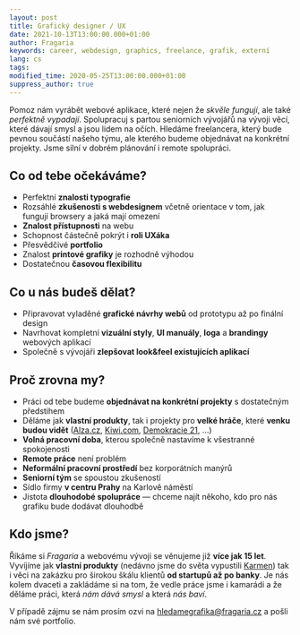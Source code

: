 ```yaml
---
layout: post
title: Grafický designer / UX
date: 2021-10-13T13:00:00.000+01:00
author: Fragaria
keywords: career, webdesign, graphics, freelance, grafik, externí
lang: cs
tags:
modified_time: 2020-05-25T13:00:00.000+01:00
suppress_author: true
---
```


Pomoz nám vyrábět webové aplikace, které nejen že *skvěle fungují*, ale také
*perfektně vypadají*. Spolupracuj s partou seniorních vývojářů na vývoji věcí,
které dávají smysl a jsou lidem na očích. Hledáme freelancera, který bude pevnou
součástí našeho týmu, ale kterého budeme objednávat na konkrétní projekty. Jsme
silní v dobrém plánování i remote spolupráci.

## Co od tebe očekáváme?

* Perfektní **znalosti typografie**
* Rozsáhlé **zkušenosti s webdesignem** včetně orientace v tom, jak fungují browsery
  a jaká mají omezení
* **Znalost přístupnosti** na webu
* Schopnost částečně pokrýt i **roli UXáka**
* Přesvědčivé **portfolio**
* Znalost **printové grafiky** je rozhodně výhodou
* Dostatečnou **časovou flexibilitu**


## Co u nás budeš dělat?

* Připravovat vyladěné **grafické návrhy webů** od prototypu až po finální design
* Navrhovat kompletní **vizuální styly**, **UI manuály**, **loga** a **brandingy** webových
  aplikací
* Společně s vývojáři **zlepšovat look&feel existujících aplikací**


## Proč zrovna my?

* Práci od tebe budeme **objednávat na konkrétní projekty** s dostatečným předstihem
* Děláme jak **vlastní produkty**, tak i projekty pro **velké hráče**, které **venku budou
  vidět** ([Alza.cz](https://www.alza.cz), [Kiwi.com](https://www.kiwi.com), [Demokracie 21](https://www.participace21.cz/), ...)
* **Volná pracovní doba**, kterou společně nastavíme k všestranné spokojenosti
* **Remote práce** není problém
* **Neformální pracovní prostředí** bez korporátních manýrů
* **Seniorní tým** se spoustou zkušeností
* Sídlo firmy **v centru Prahy** na Karlově náměstí
* Jistota **dlouhodobé spolupráce** — chceme najít někoho, kdo pro nás grafiku bude
  dodávat dlouhodbě

## Kdo jsme?

Říkáme si *Fragaria* a webovému vývoji se věnujeme již **více jak 15 let**. Vyvíjíme
jak **vlastní produkty** (nedávno jsme do světa vypustili [Karmen](https://karmen.tech)) tak i věci na
zakázku pro širokou škálu klientů **od startupů až po banky**. Je nás kolem dvaceti a
zakládáme si na tom, že vedle práce jsme i kamarádi a že děláme práci, která
*nám dává smysl* a která *nás baví*.

V případě zájmu se nám prosím ozvi na [hledamegrafika@fragaria.cz](mailto:hledamegrafika@fragaria.cz) a pošli nám své portfolio.
